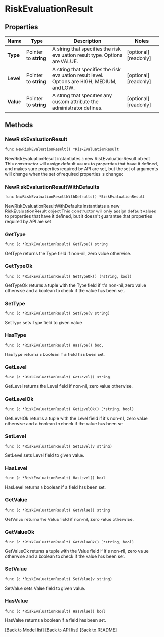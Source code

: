 # RiskEvaluationResult

## Properties

Name | Type | Description | Notes
------------ | ------------- | ------------- | -------------
**Type** | Pointer to **string** | A string that specifies the risk evaluation result type. Options are VALUE. | [optional] [readonly] 
**Level** | Pointer to **string** | A string that specifies the risk evaluation result level. Options are HIGH, MEDIUM, and LOW. | [optional] [readonly] 
**Value** | Pointer to **string** | A string that specifies any custom attribute the administrator defines. | [optional] [readonly] 

## Methods

### NewRiskEvaluationResult

`func NewRiskEvaluationResult() *RiskEvaluationResult`

NewRiskEvaluationResult instantiates a new RiskEvaluationResult object
This constructor will assign default values to properties that have it defined,
and makes sure properties required by API are set, but the set of arguments
will change when the set of required properties is changed

### NewRiskEvaluationResultWithDefaults

`func NewRiskEvaluationResultWithDefaults() *RiskEvaluationResult`

NewRiskEvaluationResultWithDefaults instantiates a new RiskEvaluationResult object
This constructor will only assign default values to properties that have it defined,
but it doesn't guarantee that properties required by API are set

### GetType

`func (o *RiskEvaluationResult) GetType() string`

GetType returns the Type field if non-nil, zero value otherwise.

### GetTypeOk

`func (o *RiskEvaluationResult) GetTypeOk() (*string, bool)`

GetTypeOk returns a tuple with the Type field if it's non-nil, zero value otherwise
and a boolean to check if the value has been set.

### SetType

`func (o *RiskEvaluationResult) SetType(v string)`

SetType sets Type field to given value.

### HasType

`func (o *RiskEvaluationResult) HasType() bool`

HasType returns a boolean if a field has been set.

### GetLevel

`func (o *RiskEvaluationResult) GetLevel() string`

GetLevel returns the Level field if non-nil, zero value otherwise.

### GetLevelOk

`func (o *RiskEvaluationResult) GetLevelOk() (*string, bool)`

GetLevelOk returns a tuple with the Level field if it's non-nil, zero value otherwise
and a boolean to check if the value has been set.

### SetLevel

`func (o *RiskEvaluationResult) SetLevel(v string)`

SetLevel sets Level field to given value.

### HasLevel

`func (o *RiskEvaluationResult) HasLevel() bool`

HasLevel returns a boolean if a field has been set.

### GetValue

`func (o *RiskEvaluationResult) GetValue() string`

GetValue returns the Value field if non-nil, zero value otherwise.

### GetValueOk

`func (o *RiskEvaluationResult) GetValueOk() (*string, bool)`

GetValueOk returns a tuple with the Value field if it's non-nil, zero value otherwise
and a boolean to check if the value has been set.

### SetValue

`func (o *RiskEvaluationResult) SetValue(v string)`

SetValue sets Value field to given value.

### HasValue

`func (o *RiskEvaluationResult) HasValue() bool`

HasValue returns a boolean if a field has been set.


[[Back to Model list]](../README.md#documentation-for-models) [[Back to API list]](../README.md#documentation-for-api-endpoints) [[Back to README]](../README.md)


